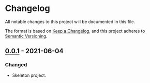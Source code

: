 # Changelog
All notable changes to this project will be documented in this file.

The format is based on [Keep a Changelog](https://keepachangelog.com/en/1.0.0/),
and this project adheres to [Semantic Versioning](https://semver.org/spec/v2.0.0.html).

## [0.0.1](https://search.maven.org/artifact/de.quantummaid.reflectmaid/reflectmaid-parent/0.0.1/jar) - 2021-06-04
### Changed
- Skeleton project.
